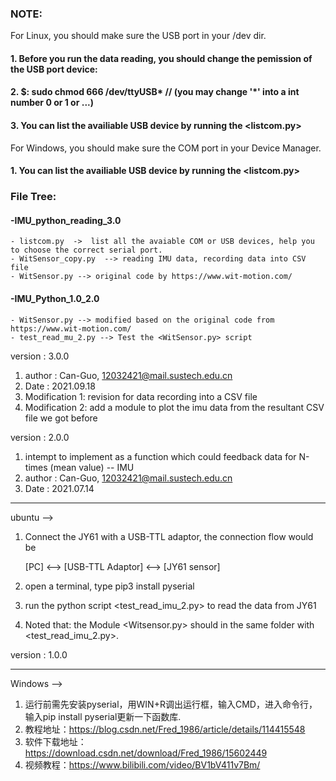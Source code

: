 ### NOTE:

For Linux, you should make sure the USB port in your /dev dir.
#### 1. Before you run the data reading, you should change the pemission of the USB port device:
#### 2. $: sudo chmod 666 /dev/ttyUSB*      // (you may change '*' into a int number 0 or 1 or ...)
#### 3. You can list the availiable USB device by running the <listcom.py>

For Windows, you should make sure the COM port in your Device Manager.
#### 1. You can list the availiable USB device by running the <listcom.py>

### File Tree:

#### -IMU_python_reading_3.0
    - listcom.py  ->  list all the avaiable COM or USB devices, help you to choose the correct serial port.
    - WitSensor_copy.py  --> reading IMU data, recording data into CSV file
    - WitSensor.py --> original code by https://www.wit-motion.com/

#### -IMU_Python_1.0_2.0
    - WitSensor.py --> modified based on the original code from https://www.wit-motion.com/
    - test_read_mu_2.py --> Test the <WitSensor.py> script


version : 3.0.0

1. author : Can-Guo, 12032421@mail.sustech.edu.cn
2. Date : 2021.09.18
3. Modification 1: revision for data recording into a CSV file
4. Modification 2: add a module to plot the imu data from the resultant CSV file we got before

version : 2.0.0
1. intempt to implement as a function which could feedback data for N-times (mean value) -- IMU
2. author : Can-Guo, 12032421@mail.sustech.edu.cn
3. Date : 2021.07.14


**********************************************************************************************************
ubuntu -->



1. Connect the JY61 with a USB-TTL adaptor, the connection flow would be

    [PC] <--> [USB-TTL Adaptor] <--> [JY61 sensor]
    
2. open a terminal, type
pip3 install pyserial
3. run the python script <test_read_imu_2.py> to read the data from JY61
4. Noted that: the Module <Witsensor.py> should in the same folder with <test_read_imu_2.py>.


version : 1.0.0 

**********************************************************************************************************
Windows -->


1. 运行前需先安装pyserial，用WIN+R调出运行框，输入CMD，进入命令行，输入pip install pyserial更新一下函数库.
2. 教程地址：https://blog.csdn.net/Fred_1986/article/details/114415548
3. 软件下载地址：https://download.csdn.net/download/Fred_1986/15602449
4. 视频教程：https://www.bilibili.com/video/BV1bV411v7Bm/


